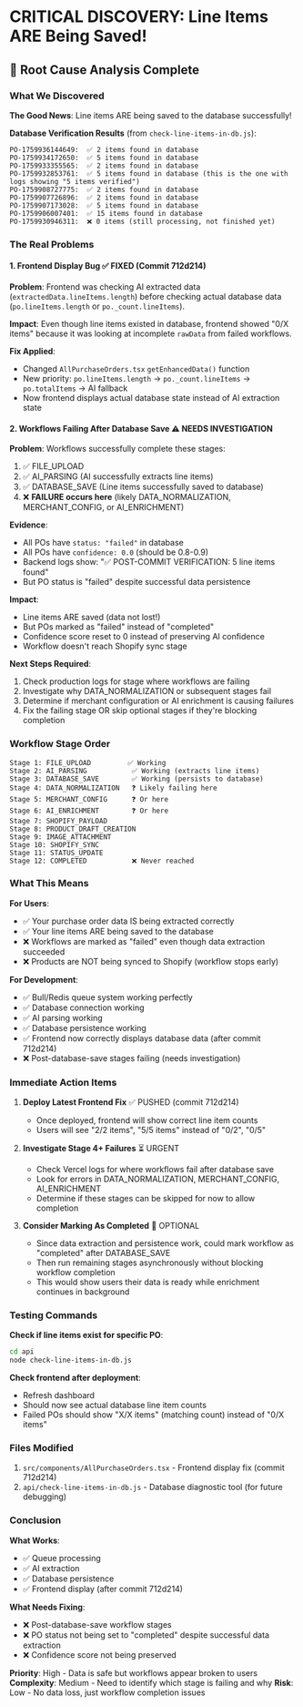 # CRITICAL DISCOVERY: Line Items ARE Being Saved!

## 🎯 Root Cause Analysis Complete

### What We Discovered

**The Good News**: Line items ARE being saved to the database successfully!

**Database Verification Results** (from `check-line-items-in-db.js`):
```
PO-1759936144649:  ✅ 2 items found in database
PO-1759934172650:  ✅ 5 items found in database  
PO-1759933355565:  ✅ 2 items found in database
PO-1759932853761:  ✅ 5 items found in database (this is the one with logs showing "5 items verified")
PO-1759908727775:  ✅ 2 items found in database
PO-1759907726896:  ✅ 2 items found in database
PO-1759907173028:  ✅ 5 items found in database
PO-1759906007401:  ✅ 15 items found in database
PO-1759930946311:  ❌ 0 items (still processing, not finished yet)
```

### The Real Problems

#### 1. **Frontend Display Bug** ✅ FIXED (Commit 712d214)

**Problem**: Frontend was checking AI extracted data (`extractedData.lineItems.length`) before checking actual database data (`po.lineItems.length` or `po._count.lineItems`).

**Impact**: Even though line items existed in database, frontend showed "0/X items" because it was looking at incomplete `rawData` from failed workflows.

**Fix Applied**:
- Changed `AllPurchaseOrders.tsx` `getEnhancedData()` function
- New priority: `po.lineItems.length` → `po._count.lineItems` → `po.totalItems` → AI fallback
- Now frontend displays actual database state instead of AI extraction state

#### 2. **Workflows Failing After Database Save** ⚠️ NEEDS INVESTIGATION

**Problem**: Workflows successfully complete these stages:
1. ✅ FILE_UPLOAD
2. ✅ AI_PARSING (AI successfully extracts line items)
3. ✅ DATABASE_SAVE (Line items successfully saved to database)
4. ❌ **FAILURE occurs here** (likely DATA_NORMALIZATION, MERCHANT_CONFIG, or AI_ENRICHMENT)

**Evidence**:
- All POs have `status: "failed"` in database
- All POs have `confidence: 0.0` (should be 0.8-0.9)
- Backend logs show: "✅ POST-COMMIT VERIFICATION: 5 line items found"
- But PO status is "failed" despite successful data persistence

**Impact**:
- Line items ARE saved (data not lost!)
- But POs marked as "failed" instead of "completed"
- Confidence score reset to 0 instead of preserving AI confidence
- Workflow doesn't reach Shopify sync stage

**Next Steps Required**:
1. Check production logs for stage where workflows are failing
2. Investigate why DATA_NORMALIZATION or subsequent stages fail
3. Determine if merchant configuration or AI enrichment is causing failures
4. Fix the failing stage OR skip optional stages if they're blocking completion

### Workflow Stage Order

```
Stage 1: FILE_UPLOAD         ✅ Working
Stage 2: AI_PARSING           ✅ Working (extracts line items)
Stage 3: DATABASE_SAVE        ✅ Working (persists to database)
Stage 4: DATA_NORMALIZATION   ❓ Likely failing here
Stage 5: MERCHANT_CONFIG      ❓ Or here
Stage 6: AI_ENRICHMENT        ❓ Or here
Stage 7: SHOPIFY_PAYLOAD
Stage 8: PRODUCT_DRAFT_CREATION
Stage 9: IMAGE_ATTACHMENT
Stage 10: SHOPIFY_SYNC
Stage 11: STATUS_UPDATE
Stage 12: COMPLETED           ❌ Never reached
```

### What This Means

**For Users**:
- ✅ Your purchase order data IS being extracted correctly
- ✅ Your line items ARE being saved to the database
- ❌ Workflows are marked as "failed" even though data extraction succeeded
- ❌ Products are NOT being synced to Shopify (workflow stops early)

**For Development**:
- ✅ Bull/Redis queue system working perfectly
- ✅ Database connection working
- ✅ AI parsing working
- ✅ Database persistence working
- ✅ Frontend now correctly displays database data (after commit 712d214)
- ❌ Post-database-save stages failing (needs investigation)

### Immediate Action Items

1. **Deploy Latest Frontend Fix** ✅ PUSHED (commit 712d214)
   - Once deployed, frontend will show correct line item counts
   - Users will see "2/2 items", "5/5 items" instead of "0/2", "0/5"

2. **Investigate Stage 4+ Failures** ⏳ URGENT
   - Check Vercel logs for where workflows fail after database save
   - Look for errors in DATA_NORMALIZATION, MERCHANT_CONFIG, AI_ENRICHMENT
   - Determine if these stages can be skipped for now to allow completion

3. **Consider Marking As Completed** 🤔 OPTIONAL
   - Since data extraction and persistence work, could mark workflow as "completed" after DATABASE_SAVE
   - Then run remaining stages asynchronously without blocking workflow completion
   - This would show users their data is ready while enrichment continues in background

### Testing Commands

**Check if line items exist for specific PO**:
```bash
cd api
node check-line-items-in-db.js
```

**Check frontend after deployment**:
- Refresh dashboard
- Should now see actual database line item counts
- Failed POs should show "X/X items" (matching count) instead of "0/X items"

### Files Modified

1. `src/components/AllPurchaseOrders.tsx` - Frontend display fix (commit 712d214)
2. `api/check-line-items-in-db.js` - Database diagnostic tool (for future debugging)

### Conclusion

**What Works**:
- ✅ Queue processing
- ✅ AI extraction
- ✅ Database persistence
- ✅ Frontend display (after commit 712d214)

**What Needs Fixing**:
- ❌ Post-database-save workflow stages
- ❌ PO status not being set to "completed" despite successful data extraction
- ❌ Confidence score not being preserved

**Priority**: High - Data is safe but workflows appear broken to users
**Complexity**: Medium - Need to identify which stage is failing and why
**Risk**: Low - No data loss, just workflow completion issues
